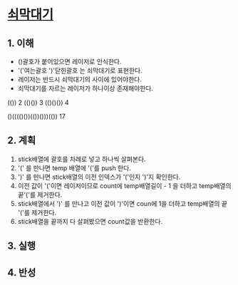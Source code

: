 # [쇠막대기](https://programmers.co.kr/learn/courses/30/lessons/42585)

## 1. 이해

- ()괄호가 붙어있으면 레이저로 인식한다.
- '('여는괄호 ')'닫힌괄호 는 쇠막대기로 표현한다.
- 레이저는 반드시 쇠막대기의 사이에 있어야한다.
- 쇠막대기를 자르는 레이저가 하나이상 존재해야한다.

(())  2
(()())  3
(()()()) 4

()(((()())(())()))(())	17

## 2. 계획

1. stick배열에 괄호를 차례로 넣고 하나씩 살펴본다.
2. '(' 를 만나면 temp 배열에 '('를 push 한다.
3. ')' 를 만나면 stick배열의 이전 인덱스가 '('인지 ')'지 확인한다.
4. 이전 값이 '('이면 레이저이므로 count에 temp배열길이 - 1 을 더하고 temp배열의 끝'('를 제거한다.
5. stick배열에서 ')' 를 만나고 이전 값이 ')'이면 coun에 1을 더하고 temp배열의 끝 '('를 제거한다.
6. stick배열을 끝까지 다 살펴봤으면 count값을 반환한다.

## 3. 실행

## 4. 반성
